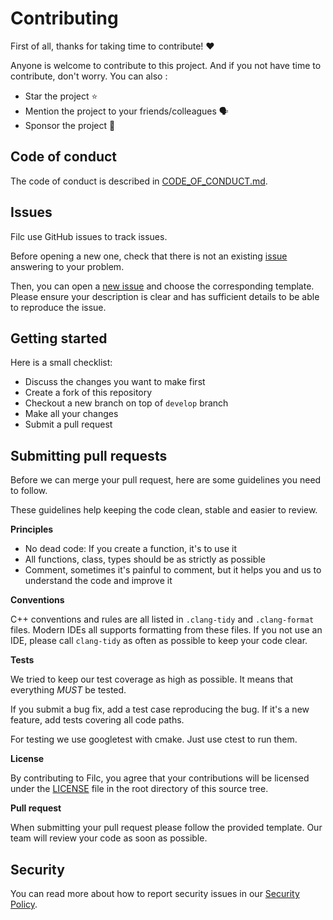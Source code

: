 # Contributing

First of all, thanks for taking time to contribute! ❤️

Anyone is welcome to contribute to this project. And if you not have time to contribute, don't worry. You can also :

- Star the project ⭐
- Mention the project to your friends/colleagues 🗣
- Sponsor the project 💸

## Code of conduct

The code of conduct is described in [CODE_OF_CONDUCT.md](CODE_OF_CONDUCT.md).

## Issues

Filc use GitHub issues to track issues.

Before opening a new one, check that there is not an existing [issue](/issues) answering to your problem.

Then, you can open a [new issue](/issues/new/choose) and choose the corresponding template. Please ensure your
description is clear and has sufficient details to be able to reproduce the issue.

## Getting started

Here is a small checklist:

- Discuss the changes you want to make first
- Create a fork of this repository
- Checkout a new branch on top of `develop` branch
- Make all your changes
- Submit a pull request

## Submitting pull requests

Before we can merge your pull request, here are some guidelines you need to follow.

These guidelines help keeping the code clean, stable and easier to review.

**Principles**

- No dead code: If you create a function, it's to use it
- All functions, class, types should be as strictly as possible
- Comment, sometimes it's painful to comment, but it helps you and us to understand the code and improve it

**Conventions**

C++ conventions and rules are all listed in `.clang-tidy` and `.clang-format` files. Modern IDEs all supports
formatting from these files. If you not use an IDE, please call `clang-tidy` as often as possible to keep your code
clear.

**Tests**

We tried to keep our test coverage as high as possible. It means that everything *MUST* be tested.

If you submit a bug fix, add a test case reproducing the bug. If it's a new feature, add tests covering all code paths.

For testing we use googletest with cmake. Just use ctest to run them.

**License**

By contributing to Filc, you agree that your contributions will be licensed under the [LICENSE](LICENSE.md) file in the
root directory of this source tree.

**Pull request**

When submitting your pull request please follow the provided template. Our team will review your code as soon as
possible.

## Security

You can read more about how to report security issues in our [Security Policy](SECURITY.md).